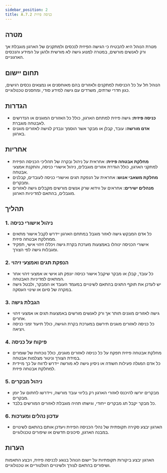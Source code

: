 ```yaml
---
sidebar_position: 2  
title: A.7.2 כניסה פיזית
---
```



## מטרה  
מטרת הנוהל היא להבטיח כי הגישה הפיזית לנכסים ולמתקנים של הארגון מוגבלת אך ורק לאנשים מורשים, במטרה למנוע גישה לא מורשית ולהגן על המידע והנכסים הארגוניים.

## תחום יישום  
הנוהל חל על כל הכניסות למתקנים ולאזורים בהם מאוחסנים או נמצאים נכסים רגישים, כגון חדרי שרתים, משרדים עם גישה למידע סודי, ומחסנים טכנולוגיים.

## הגדרות  
- **כניסה פיזית:** גישה פיזית למתחם הארגון, כולל כל האזורים המוגנים או הנדרשים לאבטחה מוגברת.
- **אדם מורשה:** עובד, קבלן או מבקר אשר הוסמך ונבדק לגישה לאזורים מוגנים בארגון.

## אחריות  
- **מחלקת אבטחה פיזית:** אחראית על ניהול ובקרה של תהליכי הכניסה הפיזית למתקני הארגון, כולל הגדרת אזורים מוגבלים, ניהול אישורי כניסה, והתקנת אמצעי אבטחה.
- **מחלקת משאבי אנוש:** אחראית על הנפקת תגים ואישורי כניסה לעובדים, קבלנים ומבקרים.
- **מנהלים ישירים:** אחראים על ווידוא שרק אנשים מורשים מקבלים גישה לאזורים מוגבלים, בהתאם למדיניות הארגון.

## תהליך  
### 1. ניהול אישורי כניסה  
- כל אדם המבקש גישה לאזור מוגבל במתחם הארגון יידרש לקבל אישור מתאים ממחלקת אבטחה פיזית.
- אישורי הכניסה ינוהלו באמצעות מערכת בקרת גישה ויכללו זיהוי אישי, תפקיד ומגבלות גישה לפי הצורך.

### 2. הנפקת תגים ואמצעי זיהוי  
- כל עובד, קבלן או מבקר שיקבל אישור כניסה יונפק תג אישי או אמצעי זיהוי אחר המתאים למדיניות האבטחה.
- יש לעדכן את תוקף התגים בהתאם לשינויים במעמד העובד או המבקר, ולבטל גישה במקרה של סיום או שינוי העסקה.

### 3. הגבלת גישה  
- גישה לאזורים מוגנים תותר אך ורק לאנשים מורשים באמצעות תגים או אמצעי זיהוי אחרים.
- כל כניסה לאזורים מוגנים תירשם במערכת בקרת הגישה, כולל תיעוד זמני כניסה ויציאה.

### 4. פיקוח על כניסה  
- מחלקת אבטחה פיזית תפקח על כל כניסה לאזורים מוגנים, כולל נוכחות של שומרים במידת הצורך וניטור מצלמות אבטחה.
- כל אדם המגלה פעילות חשודה או ניסיון גישה לא מורשה יידרש לדווח על כך מיידית למחלקת אבטחה פיזית.

### 5. ניהול מבקרים  
- מבקרים יורשו להיכנס לאזורי הארגון רק בליווי עובד מורשה, ויידרשו לחתום על יומן מבקרים.
- כל מבקר יקבל תג מבקרים ייחודי, וגישתו תהיה מוגבלת לאזורים המורשים בלבד.

### 6. עדכון נהלים ומערכות  
- הארגון יבצע סקירה תקופתית של נהלי הכניסה הפיזית ויעדכן אותם בהתאם לשינויים במבנה הארגון, סיכונים חדשים או שיפורים טכנולוגיים.

## הערות  
הארגון יבצע ביקורות תקופתיות על יישום הנוהל בנוגע לכניסה פיזית, ויבצע התאמות ושיפורים בהתאם לצורך ולשינויים רגולטוריים או טכנולוגיים.